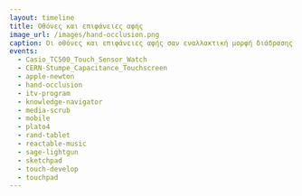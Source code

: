 ```yaml
---
layout: timeline 
title: Οθόνες και επιφάνειες αφής
image_url: /images/hand-occlusion.png
caption: Οι οθόνες και επιφάνειες αφής σαν εναλλακτική μορφή διάδρασης σε σχέση με το ποντίκι και το πληκτρολόγιο.
events:
  - Casio_TC500_Touch_Sensor_Watch
  - CERN-Stumpe_Capacitance_Touchscreen
  - apple-newton
  - hand-occlusion
  - itv-program
  - knowledge-navigator
  - media-scrub
  - mobile
  - plato4
  - rand-tablet
  - reactable-music
  - sage-lightgun
  - sketchpad
  - touch-develop
  - touchpad
---
```

